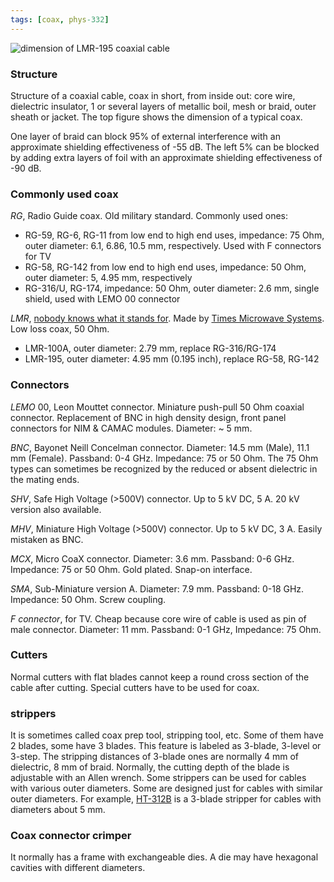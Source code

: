 ```yaml
---
tags: [coax, phys-332]
---
```


![dimension of LMR-195 coaxial 
cable](https://telcoantennas.com.au/site/sites/default/files/images/LMR200-coaxial-cable-cutaway-LMR195.png)

### Structure

Structure of a coaxial cable, coax in short, from inside out: core wire, 
dielectric insulator, 1 or several layers of metallic boil, mesh or braid, 
outer sheath or jacket. The top figure shows the dimension of a typical coax.

One layer of braid can block 95% of external interference with an approximate 
shielding effectiveness of -55 dB. The left 5% can be blocked by adding extra 
layers of foil with an approximate shielding effectiveness of -90 dB.

### Commonly used coax

*RG*, Radio Guide coax. Old military standard. Commonly used ones:

- RG-59, RG-6, RG-11 from low end to high end uses, impedance: 75 Ohm, outer 
  diameter: 6.1, 6.86, 10.5 mm, respectively. Used with F connectors for TV
- RG-58, RG-142 from low end to high end uses, impedance: 50 Ohm, outer 
  diameter: 5, 4.95 mm, respectively
- RG-316/U, RG-174, impedance: 50 Ohm, outer diameter: 2.6 mm, single shield, 
  used with LEMO 00 connector

*LMR*, [nobody knows what it stands for][k3dav]. Made by [Times Microwave
Systems][times]. Low loss coax, 50 Ohm.

- LMR-100A, outer diameter: 2.79 mm, replace RG-316/RG-174
- LMR-195, outer diameter: 4.95 mm (0.195 inch), replace RG-58, RG-142

[k3dav]:http://www.k3dav.com/lmrcoaxialcables.htm
[times]:http://www.timesmicrowave.com/cms/products/cables/lmr/

### Connectors

*LEMO* 00, Leon Mouttet connector. Miniature push-pull 50 Ohm coaxial 
connector. Replacement of BNC in high density design, front panel connectors 
for NIM & CAMAC modules. Diameter: ~ 5 mm.

*BNC*, Bayonet Neill Concelman connector. Diameter: 14.5 mm (Male), 11.1 mm 
(Female). Passband: 0-4 GHz. Impedance: 75 or 50 Ohm. The 75 Ohm types can 
sometimes be recognized by the reduced or absent dielectric in the mating ends. 

*SHV*, Safe High Voltage (>500V) connector. Up to 5 kV DC, 5 A. 20 kV version 
also available.

*MHV*, Miniature High Voltage (>500V) connector. Up to 5 kV DC, 3 A. Easily 
mistaken as BNC.

*MCX*, Micro CoaX connector. Diameter: 3.6 mm. Passband: 0-6 GHz. Impedance: 75 
or 50 Ohm. Gold plated. Snap-on interface.

*SMA*, Sub-Miniature version A. Diameter: 7.9 mm. Passband: 0-18 GHz.  
Impedance: 50 Ohm. Screw coupling.

*F connector*, for TV. Cheap because core wire of cable is used as pin of male 
connector. Diameter: 11 mm. Passband: 0-1 GHz, Impedance: 75 Ohm.

### Cutters

Normal cutters with flat blades cannot keep a round cross section of the cable 
after cutting. Special cutters have to be used for coax.

### strippers

It is sometimes called coax prep tool, stripping tool, etc. Some of them have 2 
blades, some have 3 blades. This feature is labeled as 3-blade, 3-level or 
3-step. The stripping distances of 3-blade ones are normally 4 mm of 
dielectric, 8 mm of braid. Normally, the cutting depth of the blade is 
adjustable with an Allen wrench. Some strippers can be used for cables with 
various outer diameters.  Some are designed just for cables with similar outer 
diameters. For example, [HT-312B] is a 3-blade stripper for cables with 
diameters about 5 mm.

[HT-312B]:http://www.terra-wave.com/shop/stripping-tool-3-blade-for-tws195-p-715.html

### Coax connector crimper

It normally has a frame with exchangeable dies. A die may have hexagonal 
cavities with different diameters.

